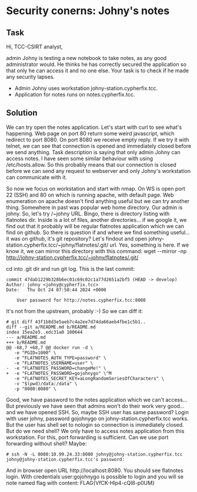 Security conerns: Johny's notes
======================================

## Task

Hi, TCC-CSIRT analyst,

admin Johny is testing a new notebook to take notes, as any good administrator would. He thinks he has correctly secured the application so that only he can access it and no one else. Your task is to check if he made any security lapses.

- Admin Johny uses workstation johny-station.cypherfix.tcc.
- Application for notes runs on notes.cypherfix.tcc.

## Solution

We can try open the notes application. Let's start with curl to see what's happening. Web page on port 80 return some weird javascript, which redirect to port 8080. On port 8080 we receive empty reply. If we try it with telnet, we can see that connection is opened and immediately closed before we send anything. Task description is saying that only admin Johny can access notes. I have seen some similar behaviour with using /etc/hosts.allow. So this probably means that our connection is closed before we can send any request to webserver and only Johny's workstation can communicate with it.

So now we focus on workstation and start with nmap. On WS is open port 22 (SSH) and 80 on which is running apache, with default page. Web enumeration on apache doesn't find anything useful but we can try another thing. Somewhere in past was popular web home directory. Our admin is johny. So, let's try /~johny URL. Bingo, there is directory listing with flatnotes dir. Inside is a lot of files, another directories... if we google it, we find out that it probably will be regular flatnotes application which we can find on github. So there is question if and where we find something useful... it was on github, it's git repository? Let's findout and open johny-station.cypherfix.tcc/~johny/flatnotes/.git/ url. Yes, something is here. If we know it, we can mirror this directory with this command: wget --mirror -np http://johny-station.cypherfix.tcc/~johny/flatnotes/.git/

cd into .git dir and run git log. This is the last commit:

```
commit 47dab1229b328b6ec01c69c02c1a77d2651a2bf5 (HEAD -> develop)
Author: johny <johny@cypherfix.tcc>
Date:   Thu Oct 24 07:50:44 2024 +0000

    User password for http://notes.cypherfix.tcc:8080
```

It's not from the upstream, probably :-) So we can diff it:

```
# git diff 43f1b8d3e5aeb7c4a2ee7d74da66aeb4fbe1c5b1..
diff --git a/README.md b/README.md
index 15ea2e5..edc31a0 100644
--- a/README.md
+++ b/README.md
@@ -68,7 +68,7 @@ docker run -d \
   -e "PGID=1000" \
   -e "FLATNOTES_AUTH_TYPE=password" \
   -e "FLATNOTES_USERNAME=user" \
-  -e "FLATNOTES_PASSWORD=changeMe!" \
+  -e "FLATNOTES_PASSWORD=gojohnygo" \^M
   -e "FLATNOTES_SECRET_KEY=aLongRandomSeriesOfCharacters" \
   -v "$(pwd)/data:/data" \
   -p "8080:8080" \
```

Good, we have password to the notes application which we can't access... But previously we have seen that admins won't do their work very good... and we have opened SSH. So, maybe SSH user has same password? Login with user johny, password gojohnygo on johny-station.cypherfix.tcc works. But the user has shell set to nologin so connection is immediately closed. But do we need shell? We only have to access notes application from this workstation. For this, port forwarding is sufficient. Can we use port forwarding without shell? Maybe:

```
# ssh -N -L 8080:10.99.24.33:8080 johny@johny-station.cypherfix.tcc
johny@johny-station.cypherfix.tcc's password:
```

And in browser open URL http://localhost:8080. You should see flatnotes login. With credentials user:gojohnygo is possible to login and you will se note named flag with content: FLAG{VfCK-Hlp4-cQl8-p0UM}